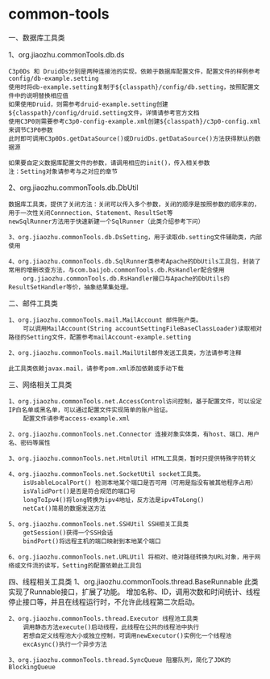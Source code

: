 common-tools
============

一、数据库工具类
  
  1、org.jiaozhu.commonTools.db.ds
		
	C3p0Ds 和 DruidDs分别是两种连接池的实现，依赖于数据库配置文件，配置文件的样例参考config/db-example.setting
	使用时将db-example.setting复制于${classpath}/config/db.setting，按照配置文件中的说明替换相应值
	如果使用Druid，则需参考druid-example.setting创建${classpath}/config/druid.setting文件，详情请参考官方文档
	使用C3P0则需要参考c3p0-config-example.xml创建${classpath}/c3p0-config.xml来调节C3P0参数
	此时即可调用C3p0Ds.getDataSource()或DruidDs.getDataSource()方法获得默认的数据源
		
	如果要自定义数据库配置文件的参数，请调用相应的init()，传入相关参数
	注：Setting对象请参考与之对应的章节
		
  2、org.jiaozhu.commonTools.db.DbUtil
		
	数据库工具类，提供了关闭方法：关闭可以传入多个参数，关闭的顺序是按照参数的顺序来的，用于一次性关闭Connnection、Statement、ResultSet等
	newSqlRunner方法用于快速新建一个SqlRunner（此类介绍参考下问）
		
	3、org.jiaozhu.commonTools.db.DsSetting，用于读取db.setting文件辅助类，内部使用
	
	4、org.jiaozhu.commonTools.db.SqlRunner类参考Apache的DbUtils工具包，封装了常用的增删改查方法，与com.baijob.commonTools.db.RsHandler配合使用
		org.jiaozhu.commonTools.db.RsHandler接口与Apache的DbUtils的ResultSetHandler等价，抽象结果集处理。
		
二、邮件工具类
	
	1、org.jiaozhu.commonTools.mail.MailAccount 邮件账户类。
		可以调用MailAccount(String accountSettingFileBaseClassLoader)读取相对路径的Setting文件，配置参考mailAccount-example.setting
		
	2、org.jiaozhu.commonTools.mail.MailUtil邮件发送工具类，方法请参考注释
	
	此工具类依赖javax.mail，请参考pom.xml添加依赖或手动下载
	
三、网络相关工具类
	
	1、org.jiaozhu.commonTools.net.AccessControl访问控制，基于配置文件，可以设定IP白名单或黑名单，可以通过配置文件实现简单的账户验证。
		配置文件请参考access-example.xml
	
	2、org.jiaozhu.commonTools.net.Connector 连接对象实体类，有host、端口、用户名、密码等属性
	
	3、org.jiaozhu.commonTools.net.HtmlUtil HTML工具类，暂时只提供特殊字符转义
	
	4、org.jiaozhu.commonTools.net.SocketUtil socket工具类。
		isUsableLocalPort() 检测本地某个端口是否可用（可用是指没有被其他程序占用）
		isValidPort()是否是符合规范的端口号
		longToIpv4()将long转换为ipv4地址，反方法是ipv4ToLong()
		netCat()简易的数据发送方法
		
	5、org.jiaozhu.commonTools.net.SSHUtil SSH相关工具类
		getSession()获得一个SSH会话
		bindPort()将远程主机的端口映射到本地某个端口
		
	6、org.jiaozhu.commonTools.net.URLUtil 将相对、绝对路径转换为URL对象，用于网络或文件流的读写，Setting的配置依赖此工具包
	
四、线程相关工具类
	1、org.jiaozhu.commonTools.thread.BaseRunnable 此类实现了Runnable接口，扩展了功能。
		增加名称、ID，调用次数和时间统计、线程停止接口等，并且在线程运行时，不允许此线程第二次启动。
	
	2、org.jiaozhu.commonTools.thread.Executor 线程池工具类
		调用静态方法execute()启动线程，此线程在公共的线程池中执行
		若想自定义线程池大小或独立控制，可调用newExecutor()实例化一个线程池
		excAsync()执行一个异步方法
	
	3、org.jiaozhu.commonTools.thread.SyncQueue 阻塞队列，简化了JDK的BlockingQueue

